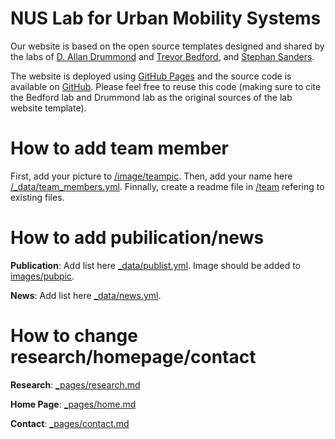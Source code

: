 # NUS Lab for Urban Mobility Systems

Our website is based on the open source templates designed and shared by the labs of [D. Allan Drummond](http://www.allanlab.org/aboutwebsite.html) and [Trevor Bedford](http://bedford.io/misc/about/), and [Stephan Sanders](https://sanderslab.github.io).

The website is deployed using [GitHub Pages](https://sanderslab.github.io) and the source code is available on [GitHub](https://github.com/sanderslab). Please feel free to reuse this code (making sure to cite the Bedford lab and Drummond lab as the original sources of the lab website template).

# How to add team member

First, add your picture to [/image/teampic](https://github.com/nuslumos/nuslumos.github.io/tree/master/images/teampic). Then, add your name here [/_data/team_members.yml](https://github.com/nuslumos/nuslumos.github.io/blob/master/_data/team_members.yml). Finnally, create a readme file in [/team](https://github.com/nuslumos/nuslumos.github.io/tree/master/team) refering to existing files. 

# How to add pubilication/news

**Publication**: Add list here [_data/publist.yml](https://github.com/nuslumos/nuslumos.github.io/blob/master/_data/publist.yml). Image should be added to [images/pubpic](https://github.com/nuslumos/nuslumos.github.io/tree/master/images/pubpic). 

**News**: Add list here [_data/news.yml](https://github.com/nuslumos/nuslumos.github.io/blob/master/_data/news.yml).

# How to change research/homepage/contact

**Research**: [_pages/research.md](https://github.com/nuslumos/nuslumos.github.io/blob/master/_pages/research.md)

**Home Page**: [_pages/home.md](https://github.com/nuslumos/nuslumos.github.io/blob/master/_pages/home.md)

**Contact**: [_pages/contact.md](https://github.com/nuslumos/nuslumos.github.io/blob/master/_pages/contact.md)
